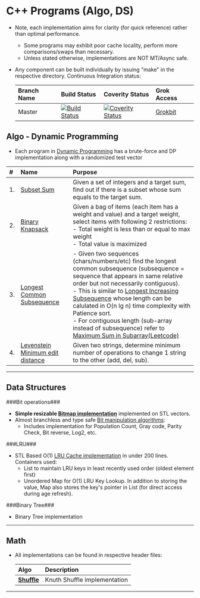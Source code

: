 C++ Programs (Algo, DS)
===================
- Note, each implementation aims for clarity (for quick reference) rather than optimal performance.
  - Some programs may exhibit poor cache locality, perform more comparisons/swaps than necessary.
  - Unless stated otherwise, implementations are NOT MT/Async safe.
- Any component can be built individually by issuing "make" in the respective directory. Continuous Integration status:
  
  | Branch Name       | Build Status      | Coverity Status             | Grok Access       |
  |:------------------|:------------------|:----------------------------|:------------------|
  | Master            | [![Build Status](https://travis-ci.org/prashrock/CPP.svg?branch=master)](https://travis-ci.org/prashrock/CPP) | [![Coverity Status](https://scan.coverity.com/projects/2883/badge.svg?flat=1)](https://scan.coverity.com/projects/prashrock-cpp) | [Grokbit](https://grokbit.com/prashrock/CPP/) |

Algo - Dynamic Programming
--------------------------------------------
- Each program in [Dynamic Programming](./dyn_prog) has a brute-force and DP implementation along with a randomized test vector

|#  | Name       | Purpose                                      |
|:--|:-----------|:---------------------------------------------|
|1. |  [Subset Sum](./dyn_prog/dyn_subset_sum.cc)  | Given a set of integers and a target sum, find out if there is a subset whose sum equals to the target sum.                                                          | 
|2. |  [Binary Knapsack](./dyn_prog/dyn_knapsack_01.cc) | Given a bag of items (each item has a weight and value) and a target weight, select items with following 2 restrictions: <br> - Total weight is less than or equal to max weight <br> - Total value is maximized  |
|3. |  [Longest Common Subsequence](./dyn_prog/dyn_longest_common_subsequence.cc)  | - Given two sequences (chars/numbers/etc) find the longest common subsequence (subsequence = sequence that appears in same relative order but not necessarily contiguous). <br> - This is similar to [Longest Increasing Subsequence](./leetcode/algo_dp_longest_increasing_subsequence.cc) whose length can be calulated in O(n lg n) time complexity with Patience sort.  <br> - For contiguous length (sub-array instead of subsequence) refer to [Maximum Sum in Subarray(Leetcode)](./leetcode/algo_dp_maximum_sum_product_subarray.cc)            |
|4. |  [Levenstein Minimum edit distance](./dyn_prog/dyn_str_min_edit_distance.cc) | Given two strings, determine minimum number of operations to change 1 string to the other (add, del, sub).                        |

----------------------------------------------------------------------------------------
Data Structures
--------------------------------------------
###Bit operations###
- **Simple resizable [Bitmap implementation](./bit_ops/bitmap.h)** implemented on STL vectors.
- Almost branchless and type safe [Bit manipulation algorithms](./bit_ops/bit_ops.h):
  - Includes implementation for Population Count, Gray code, Parity Check, Bit reverse, Log2, etc.
  
###LRU###
- STL Based O(1) [LRU Cache implementation](./lru/lru.h) in under 200 lines. Containers used:
  - List to maintain LRU keys in least recently used order (oldest element first)
  - Unordered Map for O(1) LRU Key Lookup. In addition to storing the value, Map also stores the key's pointer in List (for direct access during age refresh).

###Binary Tree###
- Binary Tree implementation

----------------------------------------------------------------------------------------
Math
--------------------------------------------
- All implementations can be found in respective header files: 

  | Algo                      | Description                                     |
  |:--------------------------|:------------------------------------------------|
  | **[Shuffle](./math/math_shuffle.h)** | Knuth Shuffle implementation         |

----------------------------------------------------------------------------------------
